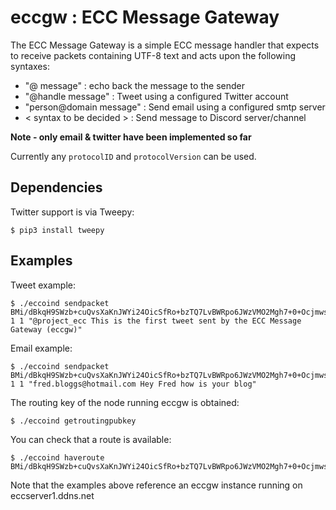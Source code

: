 # eccgw : ECC Message Gateway

The ECC Message Gateway is a simple ECC message handler that expects to receive packets containing UTF-8 text and acts upon the following syntaxes:

- "@ message" : echo back the message to the sender
- "@handle message" : Tweet using a configured Twitter account
- "person@domain message" : Send email using a configured smtp server
- < syntax to be decided > : Send message to Discord server/channel

**Note - only email & twitter have been implemented so far**

Currently any `protocolID` and `protocolVersion` can be used.

## Dependencies ##

Twitter support is via Tweepy:

    $ pip3 install tweepy

## Examples ##

Tweet example:

    $ ./eccoind sendpacket BMi/dBkqH9SWzb+cuQvsXaKnJWYi24OicSfRo+bzTQ7LvBWRpo6JWzVMO2Mgh7+0+Ocjmws9tNfNkqfpjd2iN3c= 1 1 "@project_ecc This is the first tweet sent by the ECC Message Gateway (eccgw)"

Email example:

    $ ./eccoind sendpacket BMi/dBkqH9SWzb+cuQvsXaKnJWYi24OicSfRo+bzTQ7LvBWRpo6JWzVMO2Mgh7+0+Ocjmws9tNfNkqfpjd2iN3c= 1 1 "fred.bloggs@hotmail.com Hey Fred how is your blog"

The routing key of the node running eccgw is obtained:

    $ ./eccoind getroutingpubkey

You can check that a route is available:

    $ ./eccoind haveroute BMi/dBkqH9SWzb+cuQvsXaKnJWYi24OicSfRo+bzTQ7LvBWRpo6JWzVMO2Mgh7+0+Ocjmws9tNfNkqfpjd2iN3c=

Note that the examples above reference an eccgw instance running on eccserver1.ddns.net